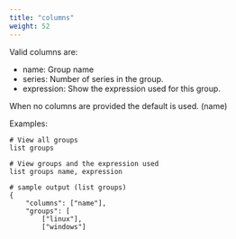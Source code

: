 ```yaml
---
title: "columns"
weight: 52
---
```


Valid columns are:

- name: Group name
- series: Number of series in the group.
- expression: Show the expression used for this group.

When no columns are provided the default is used. (name)

Examples:

	# View all groups
	list groups

	# View groups and the expression used
	list groups name, expression

	# sample output (list groups)
	{
		"columns": ["name"],
		"groups": [
			["linux"],
			["windows"]
